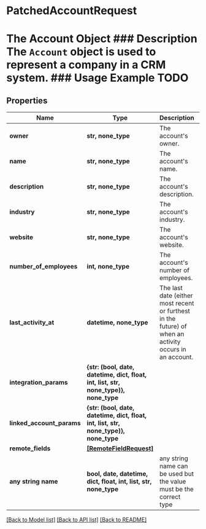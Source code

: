 # PatchedAccountRequest

# The Account Object ### Description The `Account` object is used to represent a company in a CRM system. ### Usage Example TODO

## Properties
Name | Type | Description | Notes
------------ | ------------- | ------------- | -------------
**owner** | **str, none_type** | The account&#39;s owner. | [optional] 
**name** | **str, none_type** | The account&#39;s name. | [optional] 
**description** | **str, none_type** | The account&#39;s description. | [optional] 
**industry** | **str, none_type** | The account&#39;s industry. | [optional] 
**website** | **str, none_type** | The account&#39;s website. | [optional] 
**number_of_employees** | **int, none_type** | The account&#39;s number of employees. | [optional] 
**last_activity_at** | **datetime, none_type** | The last date (either most recent or furthest in the future) of when an activity occurs in an account. | [optional] 
**integration_params** | **{str: (bool, date, datetime, dict, float, int, list, str, none_type)}, none_type** |  | [optional] 
**linked_account_params** | **{str: (bool, date, datetime, dict, float, int, list, str, none_type)}, none_type** |  | [optional] 
**remote_fields** | [**[RemoteFieldRequest]**](RemoteFieldRequest.md) |  | [optional] 
**any string name** | **bool, date, datetime, dict, float, int, list, str, none_type** | any string name can be used but the value must be the correct type | [optional]

[[Back to Model list]](../README.md#documentation-for-models) [[Back to API list]](../README.md#documentation-for-api-endpoints) [[Back to README]](../README.md)


